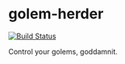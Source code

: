 # golem-herder

[![Build Status](https://travis-ci.org/Webstrates/golem-herder.svg?branch=develop)](https://travis-ci.org/Webstrates/golem-herder)

Control your golems, goddamnit.
